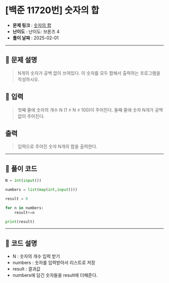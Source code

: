 # [백준 11720번] 숫자의 합

- **문제 링크** : [숫자의 합](https://www.acmicpc.net/problem/11720)
- **난이도** : 난이도: 브론즈 4
- **풀이 날짜** : 2025-02-01  
---

## 📖 문제 설명

> N개의 숫자가 공백 없이 쓰여있다. 이 숫자를 모두 합해서 출력하는 프로그램을 작성하시오.

## 📖 입력

> 첫째 줄에 숫자의 개수 N (1 ≤ N ≤ 100)이 주어진다. 둘째 줄에 숫자 N개가 공백없이 주어진다.

## 출력

> 입력으로 주어진 숫자 N개의 합을 출력한다.

---

## 📝 풀이 코드

```python
N = int(input())

numbers = list(map(int,input()))

result = 0

for n in numbers:
    result+=n

print(result)
```

---
 
## 📝 코드 설명
- N : 숫자의 개수 입력 받기
- numbers : 숫자를 입력받아서 리스트로 저장
- result : 결과값 
- numbers에 담긴 숫자들을 result에 더해준다.
